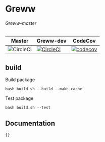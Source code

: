 # Greww


###### Greww-master
| Master | Greww-dev | CodeCov |
| --- | --- | --- |
| ![CircleCI](https://circleci.com/gh/iallabs/greww.svg?style=svg&circle-token=6748a7f07d64bb2ee72cbe7201d4ce7106ec5bc9) |[![CircleCI](https://circleci.com/gh/iallabs/greww/tree/greww-dev.svg?style=svg&circle-token=6748a7f07d64bb2ee72cbe7201d4ce7106ec5bc9)](https://circleci.com/gh/iallabs/greww/tree/greww-dev) | [![codecov](https://codecov.io/gh/iallabs/greww/branch/master/graph/badge.svg?token=qiUtFFz1Ei)](https://codecov.io/gh/iallabs/greww) |


## build

Build package
```
bash build.sh --build --make-cache
```

Test package
```
bash build.sh --test
```

## Documentation

```
{}
```
